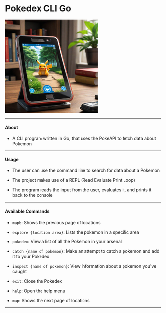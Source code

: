 # Pokedex CLI Go

<img src="images/readme_img_hotspot_ai.png" 
    alt="Pokedex CLI" width="300" height="300"/>


---

#### About
- A CLI program written in Go, that uses the PokeAPI to fetch data about Pokemon

---

#### Usage
- The user can use the command line to search for data about a Pokemon

- The project makes use of a REPL (Read Evaluate Print Loop)

- The program reads the input from the user, evaluates it, and prints it back to
the console

---

#### Available Commands

 - `mapb`: Shows the previous page of locations

 - `explore {location area}`: Lists the pokemon in a specific area

 - `pokedex`: View a list of all the Pokemon in your arsenal

 - `catch {name of pokemon}`: Make an attempt to catch a pokemon and add it to your Pokedex

 - `inspect {name of pokemon}`: View information about a pokemon you've caught

 - `exit`: Close the Pokedex

 - `help`: Open the help menu

 - `map`: Shows the next page of locations

 ---
